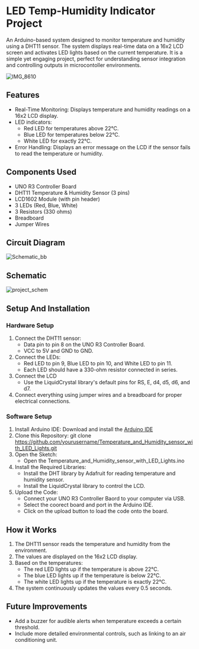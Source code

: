 # LED Temp-Humidity Indicator Project
An Arduino-based system designed to monitor temperature and humidity using a DHT11 sensor. The system displays real-time data on a 16x2 LCD screen and activates LED lights based on the current temperature. It is a simple yet engaging project, perfect for understanding sensor integration and controlling outputs in microcontoller environments.

![IMG_8610](https://github.com/user-attachments/assets/c3cc33a3-904c-4b5f-a592-1393015672c1)
## Features
- Real-Time Monitoring: Displays temperature and humidity readings on a 16x2 LCD display.
- LED indicators:
  - Red LED for temperatures above 22°C.
  - Blue LED for temperatures below 22°C.
  - White LED for exactly 22°C.
- Error Handling: Displays an error message on the LCD if the sensor fails to read the temperature or humidity.

## Components Used
- UNO R3 Controller Board
- DHT11 Temperature & Humidity Sensor (3 pins)
- LCD1602 Module (with pin header)
- 3 LEDs (Red, Blue, White)
- 3 Resistors (330 ohms)
- Breadboard
- Jumper Wires

## Circuit Diagram

![Schematic_bb](https://github.com/user-attachments/assets/dadbc37a-4c1e-4c9f-a15a-e6fb094fd8d7)

## Schematic

![project_schem](https://github.com/user-attachments/assets/bcf68303-6a7d-4a25-841c-ac86b2743aac)
## Setup And Installation
### Hardware Setup
1. Connect the DHT11 sensor:
   - Data pin to pin 8 on the UNO R3 Controller Board.
   - VCC to 5V and GND to GND.
2. Connect the LEDs:
   - Red LED to pin 9, Blue LED to pin 10, and White LED to pin 11.
   - Each LED should have a 330-ohm resistor connected in series.
3. Connect the LCD
   - Use the LiquidCrystal library's default pins for RS, E, d4, d5, d6, and d7.
4. Connect everything using jumper wires and a breadboard for proper electrical connections.
### Software Setup
1. Install Arduino IDE: Download and install the [Arduino IDE](https://www.arduino.cc/en/software)
2. Clone this Repository:
   git clone https://github.com/yourusername/Temperature_and_Humidity_sensor_with_LED_Lights.git
3. Open the Sketch:
   - Open the Temperature_and_Humidity_sensor_with_LED_Lights.ino
4. Install the Required Libraries:
   - Install the DHT library by Adafruit for reading temperature and humidity sensor.
   - Install the LiquidCrystal library to control the LCD.
5. Upload the Code:
    - Connect your UNO R3 Controller Baord to your computer via USB.
    - Select the coorect board and port in the Arduino IDE.
    - Click on the upload button to load the code onto the board. 
## How it Works
1. The DHT11 sensor reads the temperature and humidity from the environment.
2. The values are displayed on the 16x2 LCD display.
3. Based on the temperatures:
   - The red LED lights up if the temperature is above 22°C.
   - The blue LED lights up if the temperature is below 22°C.
   - The white LED lights up if the temperature is exactly 22°C.
4. The system continuously updates the values every 0.5 seconds.

## Future Improvements
- Add a buzzer for audible alerts when temperature exceeds a certain threshold.
- Include more detailed environmental controls, such as linking to an air conditioning unit.
   
